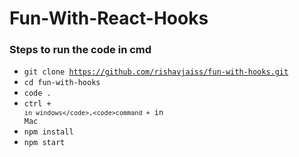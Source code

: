 # Fun-With-React-Hooks

### Steps to run the code in cmd

* <code>git clone https://github.com/rishavjaiss/fun-with-hooks.git</code>
* <code>cd fun-with-hooks</code>
* <code>code .</code>
* <code>ctrl + ` in windows</code>,<code>command + ` in Mac</code> 
* <code>npm install</code>
* <code>npm start</code>
